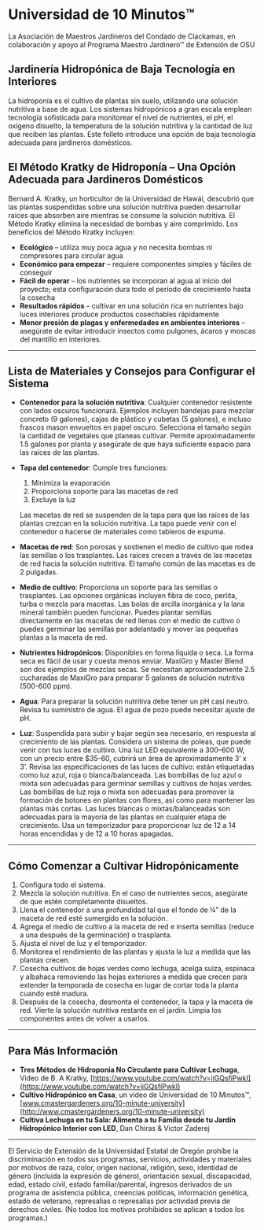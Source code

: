# Universidad de 10 Minutos™  
La Asociación de Maestros Jardineros del Condado de Clackamas, en colaboración y apoyo al Programa Maestro Jardinero™ de Extensión de OSU  

## Jardinería Hidropónica de Baja Tecnología en Interiores  
La hidroponía es el cultivo de plantas sin suelo, utilizando una solución nutritiva a base de agua. Los sistemas hidropónicos a gran escala emplean tecnología sofisticada para monitorear el nivel de nutrientes, el pH, el oxígeno disuelto, la temperatura de la solución nutritiva y la cantidad de luz que reciben las plantas. Este folleto introduce una opción de baja tecnología adecuada para jardineros domésticos.  

## El Método Kratky de Hidroponía – Una Opción Adecuada para Jardineros Domésticos  
Bernard A. Kratky, un horticultor de la Universidad de Hawái, descubrió que las plantas suspendidas sobre una solución nutritiva pueden desarrollar raíces que absorben aire mientras se consume la solución nutritiva. El Método Kratky elimina la necesidad de bombas y aire comprimido. Los beneficios del Método Kratky incluyen:  

- **Ecológico** – utiliza muy poca agua y no necesita bombas ni compresores para circular agua  
- **Económico para empezar** – requiere componentes simples y fáciles de conseguir  
- **Fácil de operar** – los nutrientes se incorporan al agua al inicio del proyecto; esta configuración dura todo el período de crecimiento hasta la cosecha  
- **Resultados rápidos** – cultivar en una solución rica en nutrientes bajo luces interiores produce productos cosechables rápidamente  
- **Menor presión de plagas y enfermedades en ambientes interiores** – asegúrate de evitar introducir insectos como pulgones, ácaros y moscas del mantillo en interiores.  

---

## Lista de Materiales y Consejos para Configurar el Sistema  

- **Contenedor para la solución nutritiva**: Cualquier contenedor resistente con lados oscuros funcionará. Ejemplos incluyen bandejas para mezclar concreto (9 galones), cajas de plástico y cubetas (5 galones), e incluso frascos mason envueltos en papel oscuro. Selecciona el tamaño según la cantidad de vegetales que planeas cultivar. Permite aproximadamente 1.5 galones por planta y asegúrate de que haya suficiente espacio para las raíces de las plantas.  
- **Tapa del contenedor**: Cumple tres funciones:  
  1. Minimiza la evaporación  
  2. Proporciona soporte para las macetas de red  
  3. Excluye la luz  

  Las macetas de red se suspenden de la tapa para que las raíces de las plantas crezcan en la solución nutritiva. La tapa puede venir con el contenedor o hacerse de materiales como tableros de espuma.  
- **Macetas de red**: Son porosas y sostienen el medio de cultivo que rodea las semillas o los trasplantes. Las raíces crecen a través de las macetas de red hacia la solución nutritiva. El tamaño común de las macetas es de 2 pulgadas.  
- **Medio de cultivo**: Proporciona un soporte para las semillas o trasplantes. Las opciones orgánicas incluyen fibra de coco, perlita, turba o mezcla para macetas. Las bolas de arcilla inorgánica y la lana mineral también pueden funcionar. Puedes plantar semillas directamente en las macetas de red llenas con el medio de cultivo o puedes germinar las semillas por adelantado y mover las pequeñas plantas a la maceta de red.  
- **Nutrientes hidropónicos**: Disponibles en forma líquida o seca. La forma seca es fácil de usar y cuesta menos enviar. MaxiGro y Master Blend son dos ejemplos de mezclas secas. Se necesitan aproximadamente 2.5 cucharadas de MaxiGro para preparar 5 galones de solución nutritiva (500-600 ppm).  
- **Agua**: Para preparar la solución nutritiva debe tener un pH casi neutro. Revisa tu suministro de agua. El agua de pozo puede necesitar ajuste de pH.  
- **Luz**: Suspendida para subir y bajar según sea necesario, en respuesta al crecimiento de las plantas. Considera un sistema de poleas, que puede venir con tus luces de cultivo. Una luz LED equivalente a 300–600 W, con un precio entre $35-60, cubrirá un área de aproximadamente 3’ x 3’. Revisa las especificaciones de las luces de cultivo: están etiquetadas como luz azul, roja o blanca/balanceada. Las bombillas de luz azul o mixta son adecuadas para germinar semillas y cultivos de hojas verdes. Las bombillas de luz roja o mixta son adecuadas para promover la formación de botones en plantas con flores, así como para mantener las plantas más cortas. Las luces blancas o mixtas/balanceadas son adecuadas para la mayoría de las plantas en cualquier etapa de crecimiento. Usa un temporizador para proporcionar luz de 12 a 14 horas encendidas y de 12 a 10 horas apagadas.  

---

## Cómo Comenzar a Cultivar Hidropónicamente  

1. Configura todo el sistema.  
2. Mezcla la solución nutritiva. En el caso de nutrientes secos, asegúrate de que estén completamente disueltos.  
3. Llena el contenedor a una profundidad tal que el fondo de ¼” de la maceta de red esté sumergido en la solución.  
4. Agrega el medio de cultivo a la maceta de red e inserta semillas (reduce a una después de la germinación) o trasplanta.  
5. Ajusta el nivel de luz y el temporizador.  
6. Monitorea el rendimiento de las plantas y ajusta la luz a medida que las plantas crecen.  
7. Cosecha cultivos de hojas verdes como lechuga, acelga suiza, espinaca y albahaca removiendo las hojas exteriores a medida que crecen para extender la temporada de cosecha en lugar de cortar toda la planta cuando esté madura.  
8. Después de la cosecha, desmonta el contenedor, la tapa y la maceta de red. Vierte la solución nutritiva restante en el jardín. Limpia los componentes antes de volver a usarlos.  

---

## Para Más Información  

- **Tres Métodos de Hidroponía No Circulante para Cultivar Lechuga**, Video de B. A Kratky, [https://www.youtube.com/watch?v=jiGQsfiPwkI](https://www.youtube.com/watch?v=jiGQsfiPwkI)  
- **Cultivo Hidropónico en Casa**, un video de Universidad de 10 Minutos™, [www.cmastergardeners.org/10-minute-university](http://www.cmastergardeners.org/10-minute-university)  
- **Cultiva Lechuga en tu Sala: Alimenta a tu Familia desde tu Jardín Hidropónico Interior con LED**, Dan Chiras & Victor Zaderej  

---

El Servicio de Extensión de la Universidad Estatal de Oregón prohíbe la discriminación en todos sus programas, servicios, actividades y materiales por motivos de raza, color, origen nacional, religión, sexo, identidad de género (incluida la expresión de género), orientación sexual, discapacidad, edad, estado civil, estado familiar/parental, ingresos derivados de un programa de asistencia pública, creencias políticas, información genética, estado de veterano, represalias o represalias por actividad previa de derechos civiles. (No todos los motivos prohibidos se aplican a todos los programas.)